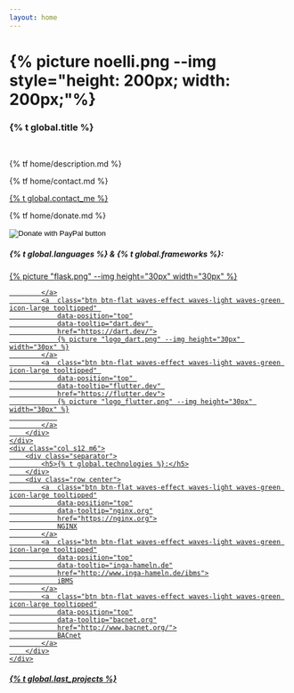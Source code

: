 ```yaml
---
layout: home
---
```


<h1 class="header center">{% picture noelli.png --img style="height: 200px; width: 200px;"%}</h1>
<h3 class="no-top-margin header center">{% t global.title %}</h3>
<br>
<div class="row center">
    <p class="flow-text">
        {% tf home/description.md %}
    </p>
</div>
<div class="row center">
    <div class="col s12 m6">
        <p class="flow-text">
            {% tf home/contact.md %}
        </p>
        <p class="flow-text">
            <a class="icon-large green-text" target="_blank" href="mailto:{{ site.email }}"><i class="fa fa-envelope green-text" style=""></i> {% t global.contact_me %}</a>
        </p>
    </div>
    <div class="col s12 m6">
        <p class="flow-text">
            {% tf home/donate.md %}
        </p>
        <p class="flow-text">
            <form action="https://www.paypal.com/donate" method="post" target="_top">
                <input type="hidden" name="hosted_button_id" value="96QF69TJDWTPS" />
                <input type="image" src="https://www.paypalobjects.com/en_US/DK/i/btn/btn_donateCC_LG.gif" border="0" name="submit" title="PayPal - The safer, easier way to pay online!" alt="Donate with PayPal button" />
                <img alt="" border="0" src="https://www.paypal.com/en_DE/i/scr/pixel.gif" width="1" height="1" />
            </form>
        </p>
    </div>
</div>
<div class="row center">
    <div class="col s12 m6">
        <div class="separator">
            <h5>{% t global.languages %} & {% t global.frameworks %}:</h5>
        </div>
        <div class="row center">
            <a  class="btn btn-flat waves-effect waves-light waves-green icon-large tooltipped"
                data-position="top"
                data-tooltip="python.org"
                href="https://python.org">
                <i class="fab fa-python"></i>
            </a>
            <a  class="btn btn-flat waves-effect waves-light waves-green icon-large tooltipped" 
                data-position="top" 
                data-tooltip="flask.palletsprojects.com" 
                href="https://flask.palletsprojects.com/">
                {% picture "flask.png" --img height="30px" width="30px" %}
                
            </a>
            <a  class="btn btn-flat waves-effect waves-light waves-green icon-large tooltipped" 
                data-position="top"
                data-tooltip="dart.dev" 
                href="https://dart.dev/">
                {% picture "logo_dart.png" --img height="30px" width="30px" %}
            </a>
            <a  class="btn btn-flat waves-effect waves-light waves-green icon-large tooltipped" 
                data-position="top" 
                data-tooltip="flutter.dev" 
                href="https://flutter.dev">
                {% picture "logo_flutter.png" --img height="30px" width="30px" %}
                
            </a>
        </div>
    </div>
    <div class="col s12 m6">
        <div class="separator">
            <h5>{% t global.technologies %}:</h5>
        </div>
        <div class="row center">
            <a  class="btn btn-flat waves-effect waves-light waves-green icon-large tooltipped"
                data-position="top"
                data-tooltip="nginx.org"
                href="https://nginx.org">
                NGINX
            </a>
            <a  class="btn btn-flat waves-effect waves-light waves-green icon-large tooltipped"
                data-position="top"
                data-tooltip="inga-hameln.de"
                href="http://www.inga-hameln.de/ibms">
                iBMS
            </a>
            <a  class="btn btn-flat waves-effect waves-light waves-green icon-large tooltipped"
                data-position="top"
                data-tooltip="bacnet.org"
                href="http://www.bacnet.org/">
                BACnet
            </a>
        </div>
    </div>
</div>
<div class="separator">
    <h5>{% t global.last_projects %}</h5>
</div>

<br>